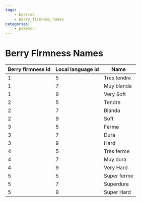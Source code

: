 ```yaml
---
tags:
    - berries
    - berry_firmness_names
categories:
    - pokemon
---
```


# Berry Firmness Names

| **Berry firmness id** | **Local language id** |    **Name**     |
|-----------------------|-----------------------|-----------------|
| 1                 | 5                 | Très tendre |
| 1                 | 7                 | Muy blanda  |
| 1                 | 9                 | Very Soft   |
| 2                 | 5                 | Tendre      |
| 2                 | 7                 | Blanda      |
| 2                 | 9                 | Soft        |
| 3                 | 5                 | Ferme       |
| 3                 | 7                 | Dura        |
| 3                 | 9                 | Hard        |
| 4                 | 5                 | Très ferme  |
| 4                 | 7                 | Muy dura    |
| 4                 | 9                 | Very Hard   |
| 5                 | 5                 | Super ferme |
| 5                 | 7                 | Superdura   |
| 5                 | 9                 | Super Hard  |

